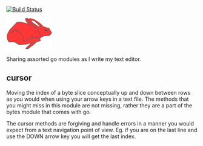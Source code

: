 [![Build Status](https://travis-ci.org/gregoryv/red-rabbit.svg)](https://travis-ci.org/gregoryv/red-rabbit)

![](redrabbit.png)

Sharing assorted go modules as I write my text editor.

cursor
------

Moving the index of a byte slice conceptually up and down 
between rows as you would when using your arrow keys in a
text file. The methods that you might miss in this module
are not missing, rather they are a part of the bytes module 
that comes with go.

The cursor methods are forgiving and handle errors in a manner 
you would expect from a text navigation point of view. Eg.
if you are on the last line and use the DOWN arrow key 
you will get the last index.
